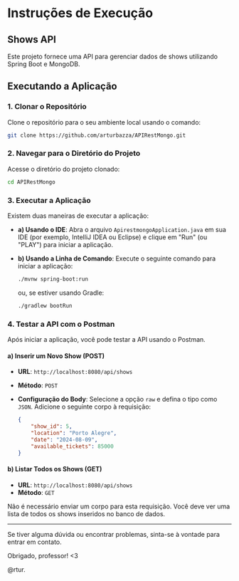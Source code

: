 # Instruções de Execução

## Shows API

Este projeto fornece uma API para gerenciar dados de shows utilizando Spring Boot e MongoDB.

## Executando a Aplicação

### 1. Clonar o Repositório

Clone o repositório para o seu ambiente local usando o comando:

```bash
git clone https://github.com/arturbazza/APIRestMongo.git
```

### 2. Navegar para o Diretório do Projeto

Acesse o diretório do projeto clonado:

```bash
cd APIRestMongo
```

### 3. Executar a Aplicação

Existem duas maneiras de executar a aplicação:

- **a) Usando o IDE**: Abra o arquivo `ApirestmongoApplication.java` em sua IDE (por exemplo, IntelliJ IDEA ou Eclipse) e clique em "Run" (ou "PLAY") para iniciar a aplicação.

- **b) Usando a Linha de Comando**: Execute o seguinte comando para iniciar a aplicação:

    ```bash
    ./mvnw spring-boot:run
    ```

  ou, se estiver usando Gradle:

    ```bash
    ./gradlew bootRun
    ```

### 4. Testar a API com o Postman

Após iniciar a aplicação, você pode testar a API usando o Postman.

#### a) Inserir um Novo Show (POST)

- **URL**: `http://localhost:8080/api/shows`
- **Método**: `POST`
- **Configuração do Body**: Selecione a opção `raw` e defina o tipo como `JSON`. Adicione o seguinte corpo à requisição:

    ```json
    {
        "show_id": 5,
        "location": "Porto Alegre",
        "date": "2024-08-09",
        "available_tickets": 85000
    }
    ```

#### b) Listar Todos os Shows (GET)

- **URL**: `http://localhost:8080/api/shows`
- **Método**: `GET`

Não é necessário enviar um corpo para esta requisição. Você deve ver uma lista de todos os shows inseridos no banco de dados.

---

Se tiver alguma dúvida ou encontrar problemas, sinta-se à vontade para entrar em contato.

Obrigado, professor! <3

@rtur.
